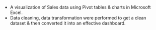 * A visualization of Sales data using Pivot tables & charts in Microsoft Excel.
* Data cleaning, data transformation were performed to get a clean dataset & then converted it into an effective dashboard.
